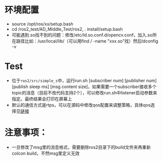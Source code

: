 # 环境配置
- source /opt/ros/xx/setup.bash
- cd /ros2_test/AD_Middle_Test/ros2, . install/setup.bash
- 可能遇到.so找不到的问题：修改/etc/ld.so.conf.d/opencv.conf，加入.so所在路径比如：/usr/local/lib/（可以用find / -name "xxx.so"找）然后ldconfig -v

# Test
- 位于`ros2/src/simple_s`中，运行run.sh [subscriber num] [publisher num] [publish sleep ms] [msg content size]，如果需要一个subscriber接收多个topic的消息（目前不改代码支持2个），可以修改run.sh中listener启动参数来指定。最终结果会打印在屏幕上
- 默认的通信方式是rtps，可以在源码中修改qos配置来调整策略，具体qos选择见[链接](https://github.com/ros2/rmw/blob/master/rmw/include/rmw/qos_profiles.h)

# 注意事项：
- 一旦修改了msg里的消息格式，需要删除ros2目录下的build文件夹再重新colcon build，不然msg里定义无效
